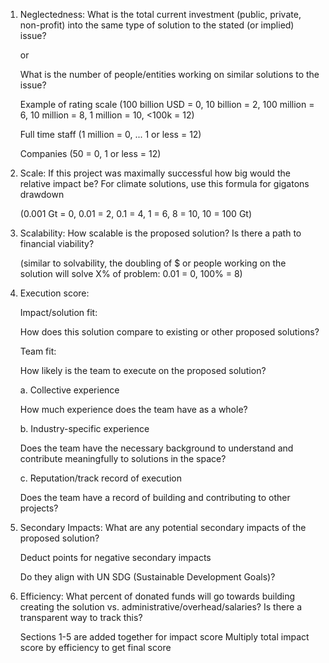 1. Neglectedness:
What is the total current investment (public, private, non-profit) into the same type of solution to the stated (or implied) issue?

    or 

    What is the number of people/entities working on similar solutions to the issue?

    Example of rating scale
    (100 billion USD = 0, 10 billion = 2, 100 million = 6, 10 million = 8, 1 million = 10, <100k = 12)
    
    Full time staff (1 million = 0, ... 1 or less = 12)
    
    Companies (50 = 0, 1 or less = 12)

2. Scale: 
If this project was maximally successful how big would the relative impact be? For climate solutions, use this formula for gigatons drawdown

    (0.001 Gt = 0, 0.01 = 2, 0.1 = 4, 1 = 6, 8 = 10,  10 = 100 Gt)

3. Scalability: 
How scalable is the proposed solution? Is there a path to financial viability?

    (similar to solvability, the doubling of $ or people working on the solution will solve X% of problem: 0.01 = 0, 100% = 8)

4. Execution score:

    Impact/solution fit:

    How does this solution compare to existing or other proposed solutions?

    Team fit:

    How likely is the team to execute on the proposed solution?

    a. Collective experience

    How much experience does the team have as a whole?

    b. Industry-specific experience

    Does the team have the necessary background to understand and contribute meaningfully to solutions in the space? 

    c. Reputation/track record of execution

    Does the team have a record of building and contributing to other projects?
    
 

5. Secondary Impacts:
What are any potential secondary impacts of the proposed solution? 

    Deduct points for negative secondary impacts

    Do they align with UN SDG (Sustainable Development Goals)?

6. Efficiency:
What percent of donated funds will go towards building creating the solution vs. administrative/overhead/salaries? Is there a transparent way to track      this?

    Sections 1-5 are added together for impact score
    Multiply total impact score by efficiency to get final score

